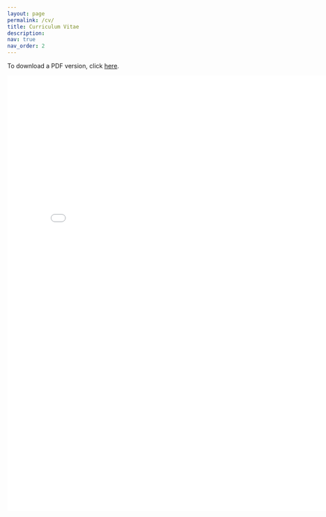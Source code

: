```yaml
---
layout: page
permalink: /cv/
title: Curriculum Vitae
description: 
nav: true
nav_order: 2
---
```


To download a PDF version, click [here](assets/pdf/cv.pdf).

<embed src="{{ site.url }}{{ site.baseurl }}/assets/pdf/cv.pdf" type="application/pdf" height="1000" width = "800"/>
